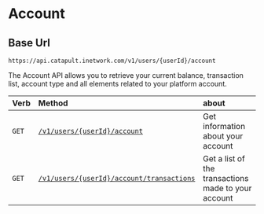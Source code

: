 # Account

## Base Url

`https://api.catapult.inetwork.com/v1/users/{userId}/account`


The Account API allows you to retrieve your current balance, transaction list, account type and all elements related to your platform account.

| Verb  | Method                                                                 | about                                               |
|:------|:-----------------------------------------------------------------------|:----------------------------------------------------|
| <code class="get">GET</code> | [`/v1/users/{userId}/account`](getAccount.md)                          | Get information about your account                  |
| <code class="get">GET</code> | [`/v1/users/{userId}/account/transactions`](getAccountTransactions.md) | Get a list of the transactions made to your account |
